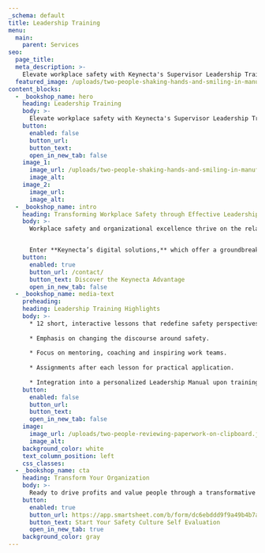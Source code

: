 ```yaml
---
_schema: default
title: Leadership Training
menu:
  main:
    parent: Services
seo:
  page_title:
  meta_description: >-
    Elevate workplace safety with Keynecta's Supervisor Leadership Training. Transform your company with a focus on mentoring, coaching and inspiring work teams.
  featured_image: /uploads/two-people-shaking-hands-and-smiling-in-manufacturing-plant-1.jpg
content_blocks:
  - _bookshop_name: hero
    heading: Leadership Training
    body: >-
      Elevate workplace safety with Keynecta's Supervisor Leadership Training. Transform your company with a focus on mentoring, coaching and inspiring work teams.
    button:
      enabled: false
      button_url: 
      button_text: 
      open_in_new_tab: false
    image_1:
      image_url: /uploads/two-people-shaking-hands-and-smiling-in-manufacturing-plant-1.jpg
      image_alt:
    image_2:
      image_url:
      image_alt:
  - _bookshop_name: intro
    heading: Transforming Workplace Safety through Effective Leadership
    body: >-
      Workplace safety and organizational excellence thrive on the relationship between frontline employees, supervisors and the cohesive bond among the entire team. Unfortunately, many supervisors begin their journey in the wrong direction—focusing on what is unsafe rather than actively seeking safety. It's time for a paradigm shift, a focus on what to do right!


      Enter **Keynecta’s digital solutions,** which offer a groundbreaking approach to Supervisor Leadership Training. Keynecta introduces a new safety model, teaching supervisors how to shift the discussion from rule-based enforcement to cultivating a performance-based culture. This culture is centered on mentoring, coaching and inspiring work teams, taking workplace safety to a level where it genuinely works. Throughout this transformative journey, supervisors evolve into safety leaders, paving the way for their teams to follow suit.
    button:
      enabled: true
      button_url: /contact/
      button_text: Discover the Keynecta Advantage
      open_in_new_tab: false
  - _bookshop_name: media-text
    preheading: 
    heading: Leadership Training Highlights
    body: >-
      * 12 short, interactive lessons that redefine safety perspectives.
      
      * Emphasis on changing the discourse around safety.
      
      * Focus on mentoring, coaching and inspiring work teams.
      
      * Assignments after each lesson for practical application.
      
      * Integration into a personalized Leadership Manual upon training completion.
    button:
      enabled: false
      button_url: 
      button_text: 
      open_in_new_tab: false
    image:
      image_url: /uploads/two-people-reviewing-paperwork-on-clipboard.jpg
      image_alt:
    background_color: white
    text_column_position: left
    css_classes:
  - _bookshop_name: cta
    heading: Transform Your Organization
    body: >-
      Ready to drive profits and value people through a transformative Safety Culture? Join Keynecta and redefine your organization's safety journey today.
    button:
      enabled: true
      button_url: https://app.smartsheet.com/b/form/dc6ebddd9f9a49b4b7a87e7d705fa150
      button_text: Start Your Safety Culture Self Evaluation
      open_in_new_tab: true
    background_color: gray
---
```

